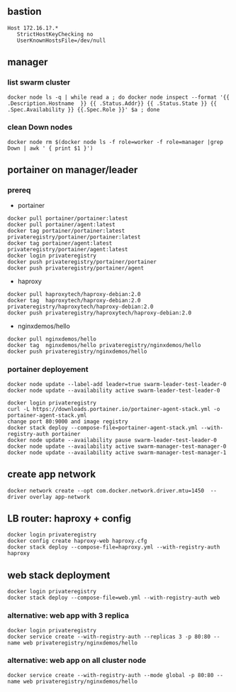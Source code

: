 ## bastion
```
Host 172.16.1?.*
   StrictHostKeyChecking no
   UserKnownHostsFile=/dev/null
```
## manager
### list swarm cluster
```
docker node ls -q | while read a ; do docker node inspect --format '{{ .Description.Hostname  }} {{ .Status.Addr}} {{ .Status.State }} {{ .Spec.Availability }} {{.Spec.Role }}' $a ; done
```
### clean Down nodes
```
docker node rm $(docker node ls -f role=worker -f role=manager |grep Down | awk ' { print $1 }')
```

## portainer on manager/leader
### prereq

* portainer
```
docker pull portainer/portainer:latest
docker pull portainer/agent:latest
docker tag portainer/portainer:latest privateregistry/portainer/portainer:latest
docker tag portainer/agent:latest privateregistry/portainer/agent:latest
docker login privateregistry
docker push privateregistry/portainer/portainer
docker push privateregistry/portainer/agent
```

* haproxy
```
docker pull haproxytech/haproxy-debian:2.0
docker tag  haproxytech/haproxy-debian:2.0 privateregistry/haproxytech/haproxy-debian:2.0
docker push privateregistry/haproxytech/haproxy-debian:2.0
```

* nginxdemos/hello
```
docker pull nginxdemos/hello
docker tag  nginxdemos/hello privateregistry/nginxdemos/hello
docker push privateregistry/nginxdemos/hello
```

### portainer deployement
```
docker node update --label-add leader=true swarm-leader-test-leader-0
docker node update --availability active swarm-leader-test-leader-0

docker login privateregistry
curl -L https://downloads.portainer.io/portainer-agent-stack.yml -o portainer-agent-stack.yml
change port 80:9000 and image registry
docker stack deploy --compose-file=portainer-agent-stack.yml --with-registry-auth portainer
docker node update --availability pause swarm-leader-test-leader-0
docker node update --availability active swarm-manager-test-manager-0
docker node update --availability active swarm-manager-test-manager-1
```

## create app network
```
docker network create --opt com.docker.network.driver.mtu=1450  --driver overlay app-network
```

## LB router: haproxy + config
```
docker login privateregistry
docker config create haproxy-web haproxy.cfg
docker stack deploy --compose-file=haproxy.yml --with-registry-auth haproxy
```

## web stack deployment
```
docker login privateregistry
docker stack deploy --compose-file=web.yml --with-registry-auth web
```
###  alternative: web app with 3 replica
```
docker login privateregistry
docker service create --with-registry-auth --replicas 3 -p 80:80 --name web privateregistry/nginxdemos/hello
```

###  alternative: web app on all cluster node
```
docker service create --with-registry-auth --mode global -p 80:80 --name web privateregistry/nginxdemos/hello
```

